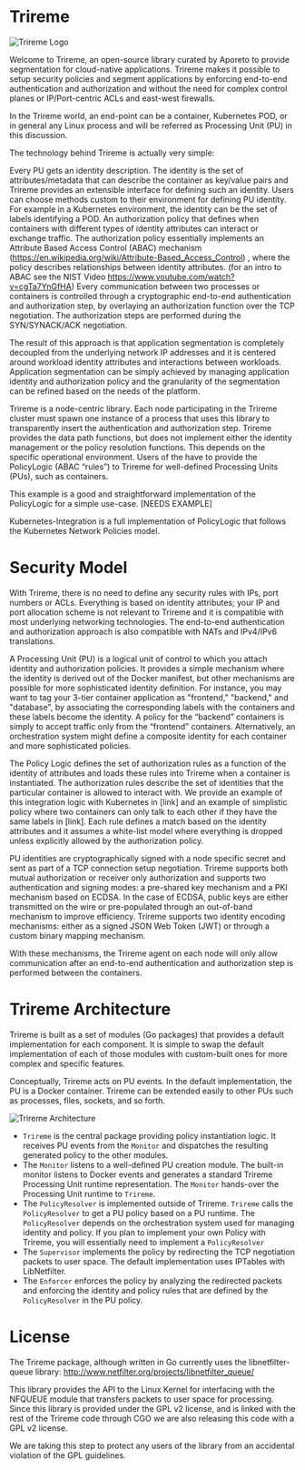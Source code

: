 # Trireme

![Trireme Logo](https://www.aporeto.com/wp-content/uploads/2016/10/trireme-logo-final-b.png)

Welcome to Trireme, an open-source library curated by Aporeto to provide segmentation for cloud-native applications.  Trireme makes it possible to setup security policies and segment applications by enforcing end-to-end authentication and authorization and without the need for complex control planes or IP/Port-centric ACLs and east-west firewalls.


In the Trireme world, an end-point can be a container, Kubernetes POD, or in general any Linux process and will be referred as Processing Unit (PU) in this discussion.


The technology behind Trireme is actually very simple:


Every PU gets an identity description. The identity is the set of attributes/metadata that can describe the container as key/value pairs and Trireme provides an extensible interface for defining such an identity. Users can choose methods custom to their environment for defining PU identity. For example in a Kubernetes environment, the identity can be the set of labels identifying a POD.
An authorization policy that defines when containers with different types of identity attributes can interact or exchange traffic. The authorization policy essentially implements an Attribute Based Access Control (ABAC) mechanism (https://en.wikipedia.org/wiki/Attribute-Based_Access_Control) , where the policy describes relationships between identity attributes. (for an intro to ABAC see the NIST Video https://www.youtube.com/watch?v=cgTa7YnGfHA)
Every communication between two processes or containers is controlled through a cryptographic end-to-end authentication and authorization step, by overlaying an authorization function over the TCP negotiation. The authorization steps are performed during the SYN/SYNACK/ACK negotiation.


The result of this approach is that application segmentation is completely decoupled from the underlying network IP addresses and it is centered around workload identity attributes and interactions between workloads. Application segmentation can be simply achieved by managing application identity and authorization policy and the granularity of the segmentation can be refined based on the needs of the platform.


Trireme is a node-centric library.  Each node participating in the Trireme cluster must spawn one instance of a process that uses this library to transparently insert the authentication and authorization step. Trireme provides the data path functions, but does not implement either the identity management or the policy resolution functions. This depends on the specific operational environment. Users of the have to provide the PolicyLogic (ABAC “rules”) to Trireme for well-defined Processing Units (PUs), such as containers.  


This example is a good and straightforward implementation of the PolicyLogic for a simple use-case. [NEEDS EXAMPLE]


Kubernetes-Integration is a full implementation of PolicyLogic that follows the Kubernetes Network Policies model.

# Security Model


With Trireme, there is no need to define any security rules with IPs, port numbers or ACLs.   Everything is based on identity attributes; your IP and port allocation scheme is not relevant to Trireme and it is compatible with most underlying networking technologies. The end-to-end authentication and authorization approach is also compatible with NATs and IPv4/IPv6 translations.


A Processing Unit (PU) is a logical unit of control to which you attach identity and authorization policies.  It provides a simple mechanism where the identity is derived out of the Docker manifest, but other mechanisms are possible for more sophisticated identity definition.   For instance, you may want to tag your 3-tier container application as "frontend," "backend," and "database", by associating the corresponding  labels with the containers and these labels become the identity. A policy for the “backend” containers is simply to accept traffic only from the “frontend” containers. Alternatively, an orchestration system might define a composite identity for each container and more sophisticated policies.


The Policy Logic defines the set of authorization rules as a function of the identity of attributes and loads these rules into Trireme when a container is instantiated. The authorization rules describe the set of identities that the particular container is allowed to interact with. We provide an example of this integration logic with Kubernetes in [link] and an example of simplistic policy where two containers can only talk to each other if they have the same labels in [link]. Each rule defines a match based on the identity attributes and it assumes a white-list model where everything is dropped unless explicitly allowed by the authorization policy.


PU identities are cryptographically signed with a node specific secret and sent as part of a TCP connection setup negotiation. Trireme supports both mutual authorization or receiver only authorization and supports two authentication and signing modes:  a pre-shared key mechanism and a PKI mechanism based on ECDSA. In the case of ECDSA, public keys are either transmitted on the wire or pre-populated through an out-of-band mechanism to improve efficiency. Trireme supports two identity encoding mechanisms:  either as a signed JSON Web Token (JWT) or through a custom binary mapping mechanism.


With these mechanisms, the Trireme agent on each node will only allow communication after an end-to-end authentication and authorization step is performed between the containers.


# Trireme Architecture


Trireme is built as a set of modules (Go packages) that provides a default implementation for each component.  It is simple to swap the default implementation of each of those modules with custom-built ones for more complex and specific features.

Conceptually, Trireme acts on PU events. In the default implementation, the PU is a Docker container.  Trireme can be extended easily to other PUs such as processes, files, sockets, and so forth.

![Trireme Architecture](/architecture.png)

* `Trireme` is the central package providing policy instantiation logic. It receives PU events from the `Monitor` and dispatches the resulting generated policy to the other modules.
* The `Monitor` listens to a well-defined PU creation module.  The built-in monitor listens to Docker events and generates a standard Trireme Processing Unit runtime representation. The `Monitor` hands-over the Processing Unit runtime to `Trireme`.
* The `PolicyResolver` is implemented outside of Trireme. `Trireme` calls the `PolicyResolver` to get a PU policy based on a PU runtime. The `PolicyResolver` depends on the orchestration system used for managing identity and policy. If you plan to implement your own Policy with Trireme, you will essentially need to implement a `PolicyResolver`
* The `Supervisor` implements the policy by redirecting the TCP negotiation packets to user space. The default implementation uses IPTables with LibNetfilter.
* The `Enforcer` enforces the policy by analyzing the redirected packets and enforcing the identity and policy rules that are defined by the `PolicyResolver` in the PU policy.


# License

The Trireme package, although written in Go currently uses the libnetfilter-queue library:
http://www.netfilter.org/projects/libnetfilter_queue/

This library provides the API to the Linux Kernel for interfacing with the NFQUEUE module
that transfers packets to user space for processing. Since this library is provided
under the GPL v2 license, and is linked with the rest of the Trireme code through CGO
we are also releasing this code with a GPL v2 license.

We are taking this step to protect any users of the library from an accidental violation
of the GPL guidelines.
